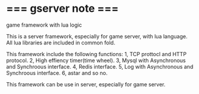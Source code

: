# === gserver note ===
game framework with lua logic

This is a server framework, especially for game server, with lua language.
All lua libraries are included in common fold. 

This framework include the following functions:
1, TCP prottocl and HTTP protocol.
2, High effiency timer(time wheel).
3, Mysql with Asynchronous and Synchroous interface.
4, Redis interface.
5, Log with Asynchronous and Synchroous interface.
6, astar and so no.


This framework can be use in server, especially for game server.
